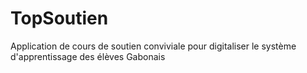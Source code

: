 # TopSoutien
Application de cours de soutien conviviale pour digitaliser le système d'apprentissage des élèves Gabonais

